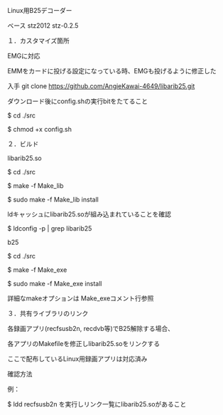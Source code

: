 Linux用B25デコーダー

ベース stz2012 stz-0.2.5

１．カスタマイズ箇所

EMGに対応
    
EMMをカードに投げる設定になっている時、EMGも投げるように修正した

入手
git clone https://github.com/AngieKawai-4649/libarib25.git

ダウンロード後にconfig.shの実行bitをたてること

$ cd ./src

$ chmod +x config.sh

２．ビルド
  
  libarib25.so
  
  $ cd ./src
  
  $ make -f Make_lib
  
  $ sudo make -f Make_lib install

  ldキャッシュにlibarib25.soが組み込まれていることを確認
  
  $ ldconfig -p | grep libarib25

  b25
  
  $ cd ./src
  
  $ make -f Make_exe
  
  $ sudo make -f Make_exe install
  
  詳細なmakeオプションは Make_exeコメント行参照

３．共有ライブラリのリンク

  各録画アプリ(recfsusb2n, recdvb等)でB25解除する場合、
  
  各アプリのMakefileを修正しlibarib25.soをリンクする
  
  ここで配布しているLinux用録画アプリは対応済み

  確認方法
  
  例： 
  
  $ ldd recfsusb2n を実行しリンク一覧にlibarib25.soがあること
